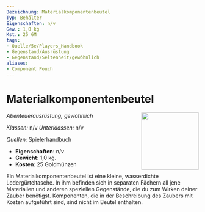 ```yaml
---
Bezeichnung: Materialkomponentenbeutel
Typ: Behälter
Eigenschaften: n/v
Gew.: 1,0 kg
Kst.: 25 GM
tags:
- Quelle/5e/Players_Handbook
- Gegenstand/Ausrüstung
- Gegenstand/Seltenheit/gewöhnlich
aliases:
- Component Pouch
---
```

# Materialkomponentenbeutel
*Abenteuerausrüstung, gewöhnlich*
<img src="Symbolik/Gegenstände.webp" align="right" width="150">

_Klassen:_ n/v 
_Unterklassen:_  n/v

_Quellen:_ Spielerhandbuch

- **Eigenschaften**: n/v
- **Gewicht**: 1,0 kg.
- **Kosten**: 25 Goldmünzen

Ein Materialkomponentenbeutel ist eine kleine, wasserdichte Ledergürteltasche. In ihm befinden sich in separaten Fächern all jene Materialien und anderen speziellen Gegenstände, die du zum Wirken deiner Zauber benötigst. Komponenten, die in der Beschreibung des Zaubers mit Kosten aufgeführt sind, sind nicht im Beutel enthalten.